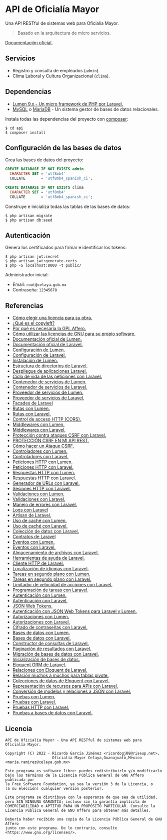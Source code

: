 # API de Oficialía Mayor

Una API RESTful de sistemas web para Oficialía Mayor.

> Basado en la arquitectura de micro servicios.

[Documentación oficial.](https://ricardogj08.notion.site/API-de-Oficial-a-Mayor-d6f94be08d7f4e738418a0f13ee98216)

## Servicios

* Registro y consulta de empleados (`admin`).
* Clima Laboral y Cultura Organizacional (`clima`).

## Dependencias

* [Lumen 9.x - Un micro framework de PHP por Laravel.](https://lumen.laravel.com/docs/9.x)
* [MySQL](https://www.mysql.com/) o [MariaDB](https://mariadb.com/) - Un sistema gestor de bases de datos relacionales.

Instala todas las dependencias del proyecto con [composer](https://getcomposer.org/):

```shell
$ cd api
$ composer install
```

## Configuración de las bases de datos

Crea las bases de datos del proyecto:

```sql
CREATE DATABASE IF NOT EXISTS admin
  CHARACTER SET = 'utf8mb4'
  COLLATE       = 'utf8mb4_spanish_ci';
```

```sql
CREATE DATABASE IF NOT EXISTS clima
  CHARACTER SET = 'utf8mb4'
  COLLATE       = 'utf8mb4_spanish_ci';
```

Construye e inicializa todas las tablas de las bases de datos:

```shell
$ php artisan migrate
$ php artisan db:seed
```

## Autenticación

Genera los certificados para firmar e identificar los tokens:

```shell
$ php artisan jwt:secret
$ php artisan jwt:generate-certs
$ php -S localhost:8000 -t public/
```

Administrador inicial:

* Email: `root@celaya.gob.mx`
* Contraseña: `12345678`

## Referencias

* [Cómo elegir una licencia para su obra.](https://www.gnu.org/licenses/license-recommendations.es.html)
* [¿Qué es el copyleft?](https://www.gnu.org/licenses/copyleft.html)
* [Por qué es necesaria la GPL Affero.](https://www.gnu.org/licenses/why-affero-gpl.html)
* [Cómo utilizar las licencias de GNU para su propio software.](https://www.gnu.org/licenses/gpl-howto.es.html)
* [Documentación oficial de Lumen.](https://lumen.laravel.com/docs/9.x)
* [Documentación oficial de Laravel.](https://laravel.com/docs/9.x/)
* [Configuración de Lumen.](https://lumen.laravel.com/docs/9.x/configuration)
* [Configuración de Laravel.](https://laravel.com/docs/9.x/configuration)
* [Instalación de Lumen.](https://lumen.laravel.com/docs/9.x/installation)
* [Estructura de directorios de Laravel.](https://laravel.com/docs/9.x/structure)
* [Despliegue de aplicaciones Laravel.](https://laravel.com/docs/9.x/deployment)
* [Ciclo de vida de las peticiones con Laravel.](https://laravel.com/docs/9.x/lifecycle)
* [Contenedor de servicios de Lumen.](https://lumen.laravel.com/docs/9.x/container)
* [Contenedor de servicios de Laravel.](https://laravel.com/docs/9.x/container)
* [Proveedor de servicios de Lumen.](https://lumen.laravel.com/docs/9.x/providers)
* [Proveedor de servicios de Laravel.](https://laravel.com/docs/9.x/providers)
* [Facades de Laravel](https://laravel.com/docs/9.x/facades)
* [Rutas con Lumen.](https://lumen.laravel.com/docs/9.x/routing)
* [Rutas con Laravel.](https://laravel.com/docs/9.x/routing)
* [Control de acceso HTTP (CORS).](https://developer.mozilla.org/es/docs/Web/HTTP/CORS)
* [Middlewares con Lumen.](https://lumen.laravel.com/docs/9.x/middleware)
* [Middlewares con Laravel.](https://laravel.com/docs/9.x/middleware)
* [Protección contra ataques CSRF con Laravel.](https://laravel.com/docs/9.x/csrf)
* [PROTECCIÓN CSRF EN MI API REST.](https://youtu.be/N08q_zQlolo)
* [Cómo hacer un Ataque CSRF.](https://youtu.be/CXSE89JGnek)
* [Controladores con Lumen.](https://lumen.laravel.com/docs/9.x/controllers)
* [Controladores con Laravel.](https://laravel.com/docs/9.x/controllers)
* [Peticiones HTTP con Lumen.](https://lumen.laravel.com/docs/9.x/requests)
* [Peticiones HTTP con Laravel.](https://laravel.com/docs/9.x/requests)
* [Respuestas HTTP con Lumen.](https://lumen.laravel.com/docs/9.x/responses)
* [Respuestas HTTP con Laravel.](https://laravel.com/docs/9.x/responses)
* [Generador de URLs con Laravel.](https://laravel.com/docs/9.x/urls)
* [Sesiones HTTP con Laravel.](https://laravel.com/docs/9.x/session)
* [Validaciones con Lumen.](https://lumen.laravel.com/docs/9.x/validation)
* [Validaciones con Laravel.](https://laravel.com/docs/9.x/validation)
* [Manejo de errores con Laravel.](https://laravel.com/docs/9.x/errors)
* [Logs con Laravel](https://laravel.com/docs/9.x/logging)
* [Artisan de Laravel.](https://laravel.com/docs/9.x/artisan)
* [Uso de caché con Lumen.](https://lumen.laravel.com/docs/9.x/cache)
* [Uso de caché con Laravel.](https://laravel.com/docs/9.x/cache)
* [Colección de datos con Laravel.](https://laravel.com/docs/9.x/collections)
* [Contratos de Laravel](https://laravel.com/docs/9.x/contracts)
* [Eventos con Lumen.](https://lumen.laravel.com/docs/9.x/events)
* [Eventos con Laravel.](https://laravel.com/docs/9.x/events)
* [Almacenamiento de archivos con Laravel.](https://laravel.com/docs/9.x/filesystem)
* [Herramientas de ayuda de Laravel.](https://laravel.com/docs/9.x/helpers)
* [Cliente HTTP de Laravel.](https://laravel.com/docs/9.x/http-client)
* [Localización de idiomas con Laravel.](https://laravel.com/docs/9.x/localization)
* [Tareas en segundo plano con Lumen.](https://lumen.laravel.com/docs/9.x/queues)
* [Tareas en segundo plano con Laravel.](https://laravel.com/docs/9.x/queues)
* [Limitador de velocidad de acciones con Laravel.](https://laravel.com/docs/9.x/rate-limiting)
* [Programación de tareas con Laravel.](https://laravel.com/docs/9.x/scheduling)
* [Autenticación con Lumen.](https://lumen.laravel.com/docs/9.x/authentication)
* [Autenticación con Laravel.](https://laravel.com/docs/9.x/authentication)
* [JSON Web Tokens.](https://jwt.io/)
* [Autenticación con JSON Web Tokens para Laravel y Lumen.](https://github.com/PHP-Open-Source-Saver/jwt-auth)
* [Autorizaciones con Lumen.](https://lumen.laravel.com/docs/9.x/authorization)
* [Autorizaciones con Laravel.](https://laravel.com/docs/9.x/authorization)
* [Cifrado de contraseñas con Laravel.](https://laravel.com/docs/9.x/hashing)
* [Bases de datos con Lumen.](https://lumen.laravel.com/docs/9.x/database)
* [Bases de datos con Laravel.](https://laravel.com/docs/9.x/database)
* [Constructor de consultas de Laravel.](https://laravel.com/docs/9.x/queries)
* [Paginación de resultados con Laravel.](https://laravel.com/docs/9.x/pagination)
* [Migración de bases de datos con Laravel.](https://laravel.com/docs/9.x/migrations)
* [Inicialización de bases de datos.](https://laravel.com/docs/9.x/seeding)
* [Eloquent ORM de Laravel.](https://laravel.com/docs/9.x/eloquent)
* [Relaciones con Eloquent de Laravel.](https://laravel.com/docs/9.x/eloquent-relationships)
* [Relación muchos a muchos para tablas pivote.](https://youtu.be/07HRysMPaKY)
* [Colecciones de datos de Eloquent con Laravel.](https://laravel.com/docs/9.x/eloquent-collections)
* [Representación de recursos para APIs con Laravel.](https://laravel.com/docs/9.x/eloquent-resources)
* [Conversión de modelos y relaciones a JSON con Laravel.](https://laravel.com/docs/9.x/eloquent-serialization)
* [Pruebas con Lumen.](https://lumen.laravel.com/docs/9.x/testing)
* [Pruebas con Laravel.](https://laravel.com/docs/9.x/testing)
* [Pruebas HTTP con Laravel.](https://laravel.com/docs/9.x/http-tests)
* [Pruebas a bases de datos con Laravel.](https://laravel.com/docs/9.x/database-testing)

## Licencia

```text
API de Oficialía Mayor - Una API RESTful de sistemas web para Oficialía Mayor.

Copyright (C) 2022 - Ricardo García Jiménez <ricardogj08@riseup.net>,
                     Oficialía Mayor Celaya,Guanajuato,México <maria.ramirez@celaya.gob.mx>

Este programa es software libre: puedes redistribuirlo y/o modificarlo
bajo los términos de la Licencia Pública General de GNU Affero publicada por
la Free Software Foundation, ya sea la versión 3 de la Licencia, o
(a su elección) cualquier versión posterior.

Este programa se distribuye con la esperanza de que sea de utilidad,
pero SIN NINGUNA GARANTÍA; incluso sin la garantía implícita de
COMERCIABILIDAD o APTITUD PARA UN PROPÓSITO PARTICULAR. Consulte la
Licencia Pública General de GNU Affero para obtener más detalles.

Debería haber recibido una copia de la Licencia Pública General de GNU Affero
junto con este programa. De lo contrario, consulte <https://www.gnu.org/licenses/>.
```
